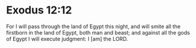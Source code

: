 # Exodus 12:12

For I will pass through the land of Egypt this night, and will smite all the firstborn in the land of Egypt, both man and beast; and against all the gods of Egypt I will execute judgment: I [am] the LORD.